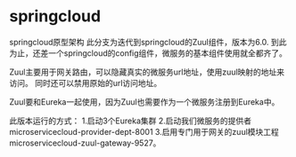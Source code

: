 # springcloud
springcloud原型架构
此分支为迭代到springcloud的Zuul组件，版本为6.0.
到此为止，还差一个springcloud的config组件，微服务的基本组件使用就全都齐了。

Zuul主要用于网关路由，可以隐藏真实的微服务url地址，使用zuul映射的地址来访问。
同时还可以禁用原始的url访问地址。

Zuul要和Eureka一起使用，因为Zuul也需要作为一个微服务注册到Eureka中。

此版本运行的方式：
1.启动3个Eureka集群
2.启动我们微服务的提供者microservicecloud-provider-dept-8001
3.启用专门用于网关的zuul模块工程microservicecloud-zuul-gateway-9527。
